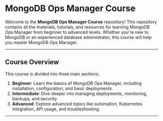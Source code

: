# MongoDB Ops Manager Course

Welcome to the **MongoDB Ops Manager Course** repository! This repository contains all the materials, tutorials, and resources for learning MongoDB Ops Manager from beginner to advanced levels. Whether you're new to MongoDB or an experienced database administrator, this course will help you master MongoDB Ops Manager.

---

## **Course Overview**

This course is divided into three main sections:

1. **Beginner**: Learn the basics of MongoDB Ops Manager, including installation, configuration, and basic deployments.
2. **Intermediate**: Dive deeper into managing deployments, monitoring, backups, and security.
3. **Advanced**: Explore advanced topics like automation, Kubernetes integration, API usage, and troubleshooting.

---